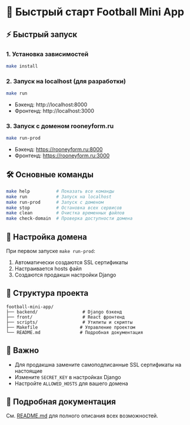 # 🚀 Быстрый старт Football Mini App

## ⚡ Быстрый запуск

### 1. Установка зависимостей
```bash
make install
```

### 2. Запуск на localhost (для разработки)
```bash
make run
```
- Бэкенд: http://localhost:8000
- Фронтенд: http://localhost:3000

### 3. Запуск с доменом rooneyform.ru
```bash
make run-prod
```
- Бэкенд: https://rooneyform.ru:8000
- Фронтенд: https://rooneyform.ru:3000

## 🛠️ Основные команды

```bash
make help          # Показать все команды
make run           # Запуск на localhost
make run-prod      # Запуск с доменом
make stop          # Остановка всех сервисов
make clean         # Очистка временных файлов
make check-domain  # Проверка доступности домена
```

## 🔧 Настройка домена

При первом запуске `make run-prod`:
1. Автоматически создаются SSL сертификаты
2. Настраивается hosts файл
3. Создаются продакшн настройки Django

## 📁 Структура проекта

```
football-mini-app/
├── backend/                 # Django бэкенд
├── front/                   # React фронтенд
├── scripts/                 # Утилиты и скрипты
├── Makefile                # Управление проектом
└── README.md               # Подробная документация
```

## 🚨 Важно

- Для продакшна замените самоподписанные SSL сертификаты на настоящие
- Измените `SECRET_KEY` в настройках Django
- Настройте `ALLOWED_HOSTS` для вашего домена

## 📖 Подробная документация

См. [README.md](README.md) для полного описания всех возможностей.
